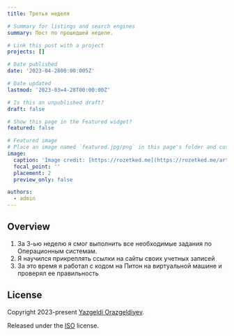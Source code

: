 ```yaml
---
title: Третья неделя

# Summary for listings and search engines
summary: Пост по прошедшей неделе.

# Link this post with a project
projects: []

# Date published
date: '2023-04-2800:00:005Z'

# Date updated
lastmod: '2023-03=4-28T00:00:00Z'

# Is this an unpublished draft?
draft: false

# Show this page in the Featured widget?
featured: false

# Featured image
# Place an image named `featured.jpg/png` in this page's folder and customize its options here.
image:
  caption: 'Image credit: [https://rozetked.me](https://rozetked.me/articles/1336-yandeks-kotiki-i-schenochki)'
  focal_point: ''
  placement: 2
  preview_only: false

authors:
  - admin
---
```


## Overview

1. За 3-ью неделю я смог выполнить все необходимые задания по Операционным системам.
2. Я научился прикреплять ссылки на сайты своих учетных записей 
3. За это время я работал с кодом на Питон на виртуальной машине и проверял ее правильность

## License

Copyright 2023-present [Yazgeldi Orazgeldiyev](https://github.com/YazgeldiOrazgeldiyev).

Released under the [ISO](https://github.com/YazgeldiOrazgeldiyev/study_2022-2023_os-intro) license.
